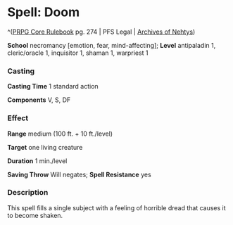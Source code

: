 # Spell: Doom

^([PRPG Core Rulebook][ss-doom] pg. 274 | PFS Legal | [Archives of Nehtys][sn-doom])

**School** necromancy [emotion, fear, mind-affecting]; **Level** antipaladin 1, cleric/oracle 1, inquisitor 1, shaman 1, warpriest 1

### Casting

**Casting Time** 1 standard action  

**Components** V, S, DF

### Effect

**Range** medium (100 ft. + 10 ft./level)  

**Target** one living creature  

**Duration** 1 min./level  

**Saving Throw** Will negates; **Spell Resistance** yes

### Description

This spell fills a single subject with a feeling of horrible dread that causes it to become shaken.

[ss-doom]: http://paizo.com/pathfinderRPG/v57
[sn-doom]: http://www.archivesofnethys.com/SpellDisplay.aspx?ItemName=Doom